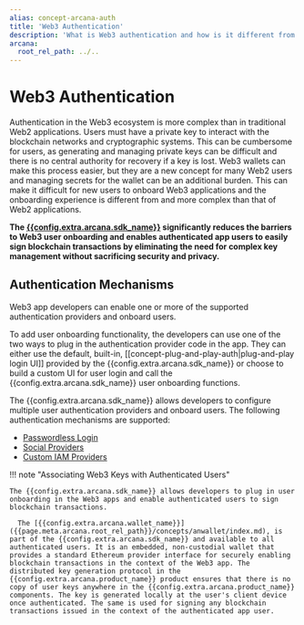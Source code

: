 ```yaml
---
alias: concept-arcana-auth
title: 'Web3 Authentication'
description: 'What is Web3 authentication and how is it different from Web2 authentication. Key offerings provided by the Arcana decentralized authentication solution to Web3 app developers.'
arcana:
  root_rel_path: ../..
---
```


# Web3 Authentication

Authentication in the Web3 ecosystem is more complex than in traditional Web2 applications. Users must have a private key to interact with the blockchain networks and cryptographic systems. This can be cumbersome for users, as generating and managing private keys can be difficult and there is no central authority for recovery if a key is lost. Web3 wallets can make this process easier, but they are a new concept for many Web2 users and managing secrets for the wallet can be an additional burden. This can make it difficult for new users to onboard Web3 applications and the onboarding experience is different from and more complex than that of Web2 applications.

**The [{{config.extra.arcana.sdk_name}}]({{page.meta.arcana.root_rel_path}}/concepts/authsdk.md) significantly reduces the barriers to Web3 user onboarding and enables authenticated app users to easily sign blockchain transactions by eliminating the need for complex key management without sacrificing security and privacy.** 

## Authentication Mechanisms

Web3 app developers can enable one or more of the supported authentication providers and onboard users.

To add user onboarding functionality, the developers can use one of the two ways to plug in the authentication provider code in the app. They can either use the default, built-in, [[concept-plug-and-play-auth|plug-and-play login UI]] provided by the {{config.extra.arcana.sdk_name}} or choose to build a custom UI for user login and call the {{config.extra.arcana.sdk_name}} user onboarding functions.

The {{config.extra.arcana.sdk_name}} allows developers to configure multiple user authentication providers and onboard users. The following authentication mechanisms are supported:

* [Passwordless Login]({{page.meta.arcana.root_rel_path}}/concepts/authtype/pwdless.md)
* [Social Providers]({{page.meta.arcana.root_rel_path}}/concepts/authtype/socialauth.md)
* [Custom IAM Providers]({{page.meta.arcana.root_rel_path}}/concepts/authtype/customauth.md)

!!! note "Associating Web3 Keys with Authenticated Users"

    The {{config.extra.arcana.sdk_name}} allows developers to plug in user onboarding in the Web3 apps and enable authenticated users to sign blockchain transactions. 
      
      The [{{config.extra.arcana.wallet_name}}]({{page.meta.arcana.root_rel_path}}/concepts/anwallet/index.md), is part of the {{config.extra.arcana.sdk_name}} and available to all authenticated users. It is an embedded, non-custodial wallet that provides a standard Ethereum provider interface for securely enabling blockchain transactions in the context of the Web3 app. The distributed key generation protocol in the {{config.extra.arcana.product_name}} product ensures that there is no copy of user keys anywhere in the {{config.extra.arcana.product_name}} components. The key is generated locally at the user's client device once authenticated. The same is used for signing any blockchain transactions issued in the context of the authenticated app user.
